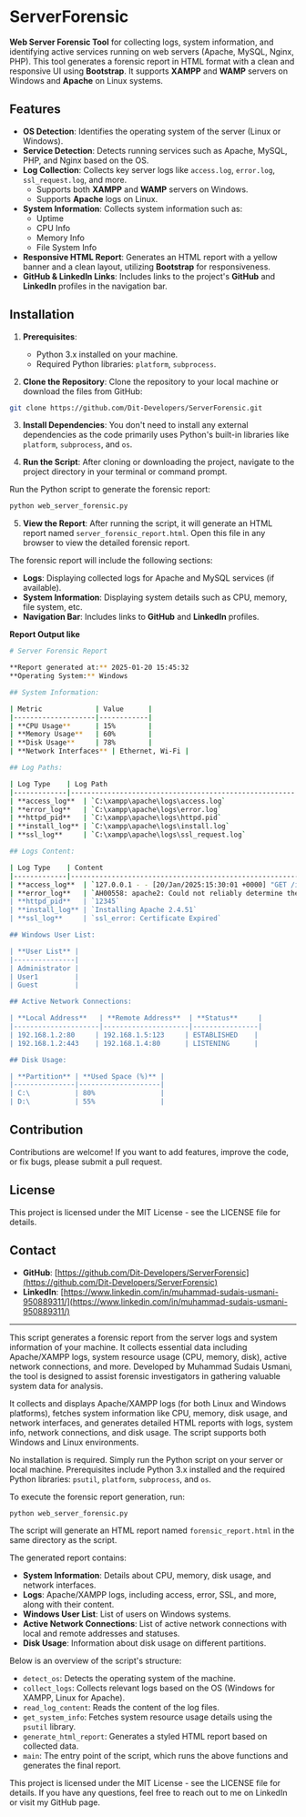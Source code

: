 # ServerForensic

**Web Server Forensic Tool** for collecting logs, system information, and identifying active services running on web servers (Apache, MySQL, Nginx, PHP). This tool generates a forensic report in HTML format with a clean and responsive UI using **Bootstrap**. It supports **XAMPP** and **WAMP** servers on Windows and **Apache** on Linux systems.

## Features

- **OS Detection**: Identifies the operating system of the server (Linux or Windows).
- **Service Detection**: Detects running services such as Apache, MySQL, PHP, and Nginx based on the OS.
- **Log Collection**: Collects key server logs like `access.log`, `error.log`, `ssl_request.log`, and more.
  - Supports both **XAMPP** and **WAMP** servers on Windows.
  - Supports **Apache** logs on Linux.
- **System Information**: Collects system information such as:
  - Uptime
  - CPU Info
  - Memory Info
  - File System Info
- **Responsive HTML Report**: Generates an HTML report with a yellow banner and a clean layout, utilizing **Bootstrap** for responsiveness.
- **GitHub & LinkedIn Links**: Includes links to the project's **GitHub** and **LinkedIn** profiles in the navigation bar.

## Installation

1. **Prerequisites**:
   - Python 3.x installed on your machine.
   - Required Python libraries: `platform`, `subprocess`.

2. **Clone the Repository**:
   Clone the repository to your local machine or download the files from GitHub:

```bash
git clone https://github.com/Dit-Developers/ServerForensic.git
```
3. **Install Dependencies**:
You don't need to install any external dependencies as the code primarily uses Python's built-in libraries like `platform`, `subprocess`, and `os`.

4. **Run the Script**:
After cloning or downloading the project, navigate to the project directory in your terminal or command prompt.

Run the Python script to generate the forensic report:
```bash
python web_server_forensic.py
```
5. **View the Report**:
After running the script, it will generate an HTML report named `server_forensic_report.html`. Open this file in any browser to view the detailed forensic report.

The forensic report will include the following sections:
- **Logs**: Displaying collected logs for Apache and MySQL services (if available).
- **System Information**: Displaying system details such as CPU, memory, file system, etc.
- **Navigation Bar**: Includes links to **GitHub** and **LinkedIn** profiles.

**Report Output like**
```bash
# Server Forensic Report

**Report generated at:** 2025-01-20 15:45:32  
**Operating System:** Windows

## System Information:

| Metric             | Value      |
|--------------------|------------|
| **CPU Usage**      | 15%        |
| **Memory Usage**   | 60%        |
| **Disk Usage**     | 78%        |
| **Network Interfaces** | Ethernet, Wi-Fi |

## Log Paths:

| Log Type    | Log Path                                              |
|-------------|-------------------------------------------------------|
| **access_log**  | `C:\xampp\apache\logs\access.log`                     |
| **error_log**   | `C:\xampp\apache\logs\error.log`                      |
| **httpd_pid**   | `C:\xampp\apache\logs\httpd.pid`                      |
| **install_log** | `C:\xampp\apache\logs\install.log`                    |
| **ssl_log**     | `C:\xampp\apache\logs\ssl_request.log`                |

## Logs Content:

| Log Type    | Content                                                                 |
|-------------|-------------------------------------------------------------------------|
| **access_log**  | `127.0.0.1 - - [20/Jan/2025:15:30:01 +0000] "GET /index.html HTTP/1.1" 200 432` |
| **error_log**   | `AH00558: apache2: Could not reliably determine the server's fully qualified domain name` |
| **httpd_pid**   | `12345`                                                                 |
| **install_log** | `Installing Apache 2.4.51`                                             |
| **ssl_log**     | `ssl_error: Certificate Expired`                                      |

## Windows User List:

| **User List** |
|---------------|
| Administrator |
| User1         |
| Guest         |

## Active Network Connections:

| **Local Address**   | **Remote Address**  | **Status**     |
|---------------------|---------------------|----------------|
| 192.168.1.2:80     | 192.168.1.5:123     | ESTABLISHED    |
| 192.168.1.2:443    | 192.168.1.4:80      | LISTENING      |

## Disk Usage:

| **Partition** | **Used Space (%)** |
|---------------|--------------------|
| C:\           | 80%                |
| D:\           | 55%                |
```

## Contribution

Contributions are welcome! If you want to add features, improve the code, or fix bugs, please submit a pull request.

## License

This project is licensed under the MIT License - see the LICENSE file for details.

## Contact

- **GitHub**: [https://github.com/Dit-Developers/ServerForensic](https://github.com/Dit-Developers/ServerForensic)
- **LinkedIn**: [https://www.linkedin.com/in/muhammad-sudais-usmani-950889311/](https://www.linkedin.com/in/muhammad-sudais-usmani-950889311/)

---

This script generates a forensic report from the server logs and system information of your machine. It collects essential data including Apache/XAMPP logs, system resource usage (CPU, memory, disk), active network connections, and more. Developed by Muhammad Sudais Usmani, the tool is designed to assist forensic investigators in gathering valuable system data for analysis.

It collects and displays Apache/XAMPP logs (for both Linux and Windows platforms), fetches system information like CPU, memory, disk usage, and network interfaces, and generates detailed HTML reports with logs, system info, network connections, and disk usage. The script supports both Windows and Linux environments.

No installation is required. Simply run the Python script on your server or local machine. Prerequisites include Python 3.x installed and the required Python libraries: `psutil`, `platform`, `subprocess`, and `os`.

To execute the forensic report generation, run:
```bash
python web_server_forensic.py
```
The script will generate an HTML report named `forensic_report.html` in the same directory as the script.

The generated report contains:
- **System Information**: Details about CPU, memory, disk usage, and network interfaces.
- **Logs**: Apache/XAMPP logs, including access, error, SSL, and more, along with their content.
- **Windows User List**: List of users on Windows systems.
- **Active Network Connections**: List of active network connections with local and remote addresses and statuses.
- **Disk Usage**: Information about disk usage on different partitions.

Below is an overview of the script's structure:
- `detect_os`: Detects the operating system of the machine.
- `collect_logs`: Collects relevant logs based on the OS (Windows for XAMPP, Linux for Apache).
- `read_log_content`: Reads the content of the log files.
- `get_system_info`: Fetches system resource usage details using the `psutil` library.
- `generate_html_report`: Generates a styled HTML report based on collected data.
- `main`: The entry point of the script, which runs the above functions and generates the final report.

This project is licensed under the MIT License - see the LICENSE file for details. If you have any questions, feel free to reach out to me on LinkedIn or visit my GitHub page.

